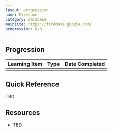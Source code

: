 ```yaml
---
layout: progression
name: Firebase
category: Database
mainsite: https://firebase.google.com/
progression: 0/0
---
```


## Progression

| Learning Item | Type | Date Completed |
| ------------- | ---- | -------------- |
|  |  |  |

## Quick Reference

TBD

## Resources

- TBD